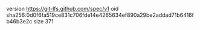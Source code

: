 version https://git-lfs.github.com/spec/v1
oid sha256:0d0f6fa519ce831c706fde14e4265634ef890a29be2addad71b6416fb46b3e2c
size 371
